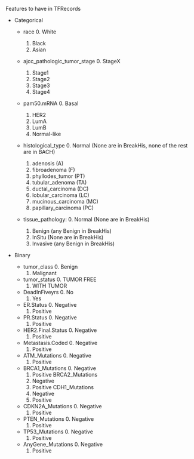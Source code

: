 Features to have in TFRecords


* Categorical
  * race
    0. White
    1. Black
    2. Asian
  * ajcc_pathologic_tumor_stage
    0. StageX
    1. Stage1
    2. Stage2
    3. Stage3
    4. Stage4
  * pam50.mRNA
    0. Basal
    1. HER2
    2. LumA
    3. LumB
    4. Normal-like
  * histological_type
    0. Normal (None are in BreakHis, none of the rest are in BACH)
    1. adenosis                  (A)
    2. fibroadenoma              (F)
    3. phyllodes_tumor           (PT)
    4. tubular_adenoma           (TA)
    5. ductal_carcinoma          (DC)
    6. lobular_carcinoma         (LC)
    7. mucinous_carcinoma        (MC)
    8. papillary_carcinoma       (PC)

  * tissue_pathology:
    0. Normal    (None are in BreakHis)
    1. Benign    (any Benign in BreakHis)
    2. InSitu    (None are in BreakHis)
    3. Invasive  (any Benign in BreakHis)


* Binary
  * tumor_class
    0. Benign
    1. Malignant 
  * tumor_status
    0. TUMOR FREE
    1. WITH TUMOR
  * DeadInFiveyrs
    0. No
    1. Yes
  * ER.Status
    0. Negative
    1. Positive
  * PR.Status
    0. Negative
    1. Positive
  * HER2.Final.Status
    0. Negative
    1. Positive
  * Metastasis.Coded
    0. Negative
    1. Positive
  * ATM_Mutations
    0. Negative
    1. Positive
  * BRCA1_Mutations
    0. Negative
    1. Positive
  BRCA2_Mutations
    0. Negative
    1. Positive
  CDH1_Mutations
    0. Negative
    1. Positive
  * CDKN2A_Mutations
    0. Negative
    1. Positive
  * PTEN_Mutations
    0. Negative
    1. Positive
  * TP53_Mutations
    0. Negative
    1. Positive
  * AnyGene_Mutations
    0. Negative
    1. Positive

